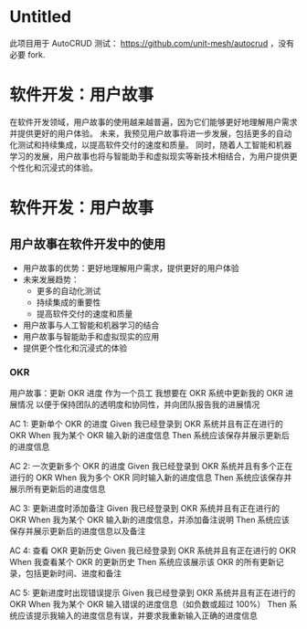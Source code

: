 # Untitled

此项目用于 AutoCRUD 测试： https://github.com/unit-mesh/autocrud ，没有必要 fork.

# 软件开发：用户故事

在软件开发领域，用户故事的使用越来越普遍，因为它们能够更好地理解用户需求并提供更好的用户体验。
未来，我预见用户故事将进一步发展，包括更多的自动化测试和持续集成，以提高软件交付的速度和质量。
同时，随着人工智能和机器学习的发展，用户故事也将与智能助手和虚拟现实等新技术相结合，为用户提供更个性化和沉浸式的体验。

# 软件开发：用户故事

## 用户故事在软件开发中的使用

- 用户故事的优势：更好地理解用户需求，提供更好的用户体验
- 未来发展趋势：
  - 更多的自动化测试
  - 持续集成的重要性
  - 提高软件交付的速度和质量
- 用户故事与人工智能和机器学习的结合
- 用户故事与智能助手和虚拟现实的应用
- 提供更个性化和沉浸式的体验

### OKR

用户故事：更新 OKR 进度
作为一个员工
我想要在 OKR 系统中更新我的 OKR 进展情况
以便于保持团队的透明度和协同性，并向团队报告我的进展情况

AC 1: 更新单个 OKR 的进度
Given 我已经登录到 OKR 系统并且有正在进行的 OKR
When 我为某个 OKR 输入新的进度信息
Then 系统应该保存并展示更新后的进度信息

AC 2: 一次更新多个 OKR 的进度
Given 我已经登录到 OKR 系统并且有多个正在进行的 OKR
When 我为多个 OKR 同时输入新的进度信息
Then 系统应该保存并展示所有更新后的进度信息

AC 3: 更新进度时添加备注
Given 我已经登录到 OKR 系统并且有正在进行的 OKR
When 我为某个 OKR 输入新的进度信息，并添加备注说明
Then 系统应该保存并展示更新后的进度信息以及备注

AC 4: 查看 OKR 更新历史
Given 我已经登录到 OKR 系统并且有正在进行的 OKR
When 我查看某个 OKR 的更新历史
Then 系统应该展示该 OKR 的所有更新记录，包括更新时间、进度和备注

AC 5: 更新进度时出现错误提示
Given 我已经登录到 OKR 系统并且有正在进行的 OKR
When 我为某个 OKR 输入错误的进度信息（如负数或超过 100%）
Then 系统应该提示我输入的进度信息有误，并要求我重新输入正确的进度信息

